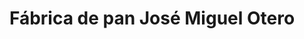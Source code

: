 ---
title: "Fábrica de pan José Miguel Otero"
url: /valverde-de-llerena/fabrica-de-pan-jose-miguel-otero/
shop: Bäckerei
---